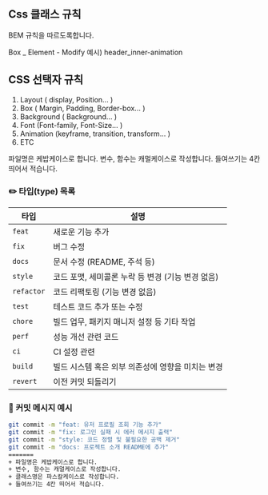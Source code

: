 ## Css 클래스 규칙

BEM 규칙을 따르도록합니다.

Box _ Element - Modify
예시) header_inner-animation

## CSS 선택자 규칙

1. Layout ( display, Position... )
2. Box ( Margin, Padding, Border-box... )
3. Background ( Background... )
4. Font (Font-family, Font-Size... )
5. Animation (keyframe, transition, transform... ) 
6. ETC

파일명은 케밥케이스로 합니다.
변수, 함수는 캐멀케이스로 작성합니다.
들여쓰기는 4칸 띄어서 적습니다.


### ✏️ 타입(type) 목록

| 타입 | 설명 |
|------|------|
| `feat` | 새로운 기능 추가 |
| `fix` | 버그 수정 |
| `docs` | 문서 수정 (README, 주석 등) |
| `style` | 코드 포맷, 세미콜론 누락 등 변경 (기능 변경 없음) |
| `refactor` | 코드 리팩토링 (기능 변경 없음) |
| `test` | 테스트 코드 추가 또는 수정 |
| `chore` | 빌드 업무, 패키지 매니저 설정 등 기타 작업 |
| `perf` | 성능 개선 관련 코드 |
| `ci` | CI 설정 관련 |
| `build` | 빌드 시스템 혹은 외부 의존성에 영향을 미치는 변경 |
| `revert` | 이전 커밋 되돌리기 |

### 🧾 커밋 메시지 예시

```bash
git commit -m "feat: 유저 프로필 조회 기능 추가"
git commit -m "fix: 로그인 실패 시 에러 메시지 출력"
git commit -m "style: 코드 정렬 및 불필요한 공백 제거"
git commit -m "docs: 프로젝트 소개 README에 추가"
=======
+ 파일명은 케밥케이스로 합니다.
+ 변수, 함수는 캐멀케이스로 작성합니다.
+ 클래스명은 파스칼케이스로 작성합니다.
+ 들여쓰기는 4칸 띄어서 적습니다.
